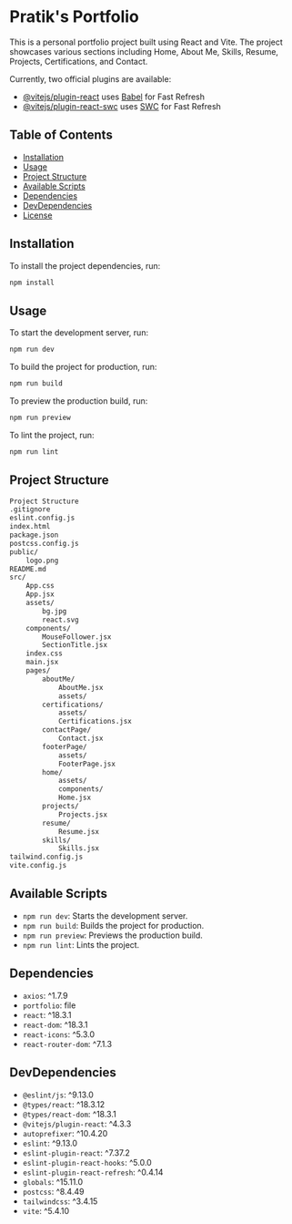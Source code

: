# Pratik's Portfolio

This is a personal portfolio project built using React and Vite. The project showcases various sections including Home, About Me, Skills, Resume, Projects, Certifications, and Contact.

Currently, two official plugins are available:

- [@vitejs/plugin-react](https://github.com/vitejs/vite-plugin-react/blob/main/packages/plugin-react/README.md) uses [Babel](https://babeljs.io/) for Fast Refresh
- [@vitejs/plugin-react-swc](https://github.com/vitejs/vite-plugin-react-swc) uses [SWC](https://swc.rs/) for Fast Refresh

## Table of Contents

- [Installation](#installation)
- [Usage](#usage)
- [Project Structure](#project-structure)
- [Available Scripts](#available-scripts)
- [Dependencies](#dependencies)
- [DevDependencies](#devdependencies)
- [License](#license)

## Installation

To install the project dependencies, run:

```sh
npm install
```
## Usage
To start the development server, run:
```sh
npm run dev
```
To build the project for production, run:
```sh
npm run build
```

To preview the production build, run:
```sh
npm run preview
```

To lint the project, run:
```sh
npm run lint
```

## Project Structure
```sh
Project Structure
.gitignore
eslint.config.js
index.html
package.json
postcss.config.js
public/
    logo.png
README.md
src/
    App.css
    App.jsx
    assets/
        bg.jpg
        react.svg
    components/
        MouseFollower.jsx
        SectionTitle.jsx
    index.css
    main.jsx
    pages/
        aboutMe/
            AboutMe.jsx
            assets/
        certifications/
            assets/
            Certifications.jsx
        contactPage/
            Contact.jsx
        footerPage/
            assets/
            FooterPage.jsx
        home/
            assets/
            components/
            Home.jsx
        projects/
            Projects.jsx
        resume/
            Resume.jsx
        skills/
            Skills.jsx
tailwind.config.js
vite.config.js
```

## Available Scripts

- `npm run dev`: Starts the development server.
- `npm run build`: Builds the project for production.
- `npm run preview`: Previews the production build.
- `npm run lint`: Lints the project.

## Dependencies

- `axios`: ^1.7.9
- `portfolio`: file
- `react`: ^18.3.1
- `react-dom`: ^18.3.1
- `react-icons`: ^5.3.0
- `react-router-dom`: ^7.1.3

## DevDependencies

- `@eslint/js`: ^9.13.0
- `@types/react`: ^18.3.12
- `@types/react-dom`: ^18.3.1
- `@vitejs/plugin-react`: ^4.3.3
- `autoprefixer`: ^10.4.20
- `eslint`: ^9.13.0
- `eslint-plugin-react`: ^7.37.2
- `eslint-plugin-react-hooks`: ^5.0.0
- `eslint-plugin-react-refresh`: ^0.4.14
- `globals`: ^15.11.0
- `postcss`: ^8.4.49
- `tailwindcss`: ^3.4.15
- `vite`: ^5.4.10